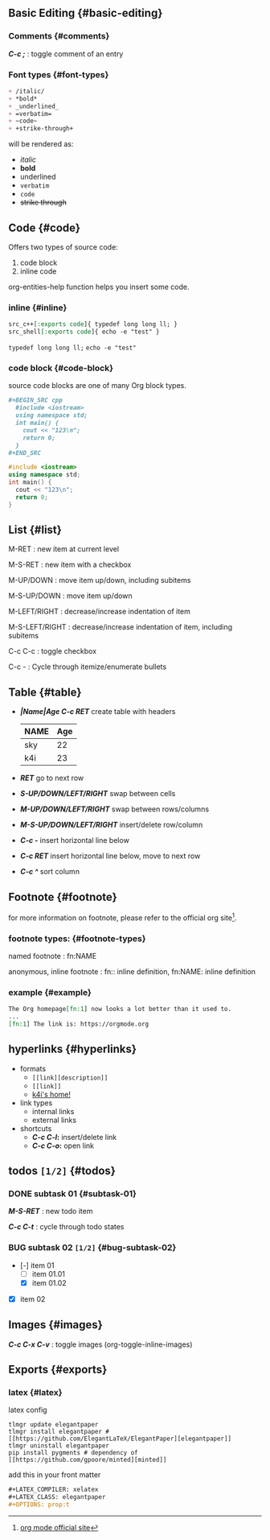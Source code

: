 
## Basic Editing {#basic-editing}


### Comments {#comments}

_**C-c ;**_
: toggle comment of an entry


### Font types {#font-types}

```org
+ /italic/
+ *bold*
+ _underlined_
+ =verbatim=
+ ~code~
+ +strike-through+
```

will be rendered as:

-   _italic_
-   **bold**
-   <span class="underline">underlined</span>
-   `verbatim`
-   `code`
-   ~~strike through~~


## Code {#code}

Offers two types of source code:

1.  code block
2.  inline code

org-entities-help function helps you insert some code.


### inline {#inline}

```org
src_c++[:exports code]{ typedef long long ll; }
src_shell[:exports code]{ echo -e "test" }
```

` typedef long long ll; `
` echo -e "test" `


### code block {#code-block}

source code blocks are one of many Org block types.

```org
#+BEGIN_SRC cpp
  #include <iostream>
  using namespace std;
  int main() {
    cout << "123\n";
    return 0;
  }
#+END_SRC
```

```cpp
#include <iostream>
using namespace std;
int main() {
  cout << "123\n";
  return 0;
}
```


## List {#list}

M-RET
: new item at current level

M-S-RET
: new item with a checkbox

M-UP/DOWN
: move item up/down, including subitems

M-S-UP/DOWN
: move item up/down

M-LEFT/RIGHT
: decrease/increase indentation of item

M-S-LEFT/RIGHT
: decrease/increase indentation of item, including subitems

C-c C-c
: toggle checkbox

C-c -
: Cycle through itemize/enumerate bullets


## Table {#table}

-   _**|Name|Age C-c RET**_ create table with headers

    | NAME | Age |
    |------|-----|
    | sky  | 22  |
    | k4i  | 23  |
-   _**RET**_ go to next row
-   _**S-UP/DOWN/LEFT/RIGHT**_ swap between cells
-   _**M-UP/DOWN/LEFT/RIGHT**_ swap between rows/columns
-   _**M-S-UP/DOWN/LEFT/RIGHT**_ insert/delete row/column
-   _**C-c -**_ insert horizontal line below
-   _**C-c RET**_ insert horizontal line below, move to next row
-   _**C-c ^**_ sort column


## Footnote {#footnote}

for more information on footnote, please refer to the official org site[^fn:1].


### footnote types: {#footnote-types}

named footnote
: fn:NAME

anonymous, inline footnote
: fn:: inline definition, fn:NAME: inline definition


### example {#example}

```org
The Org homepage[fn:1] now looks a lot better than it used to.
...
[fn:1] The link is: https://orgmode.org
```


## hyperlinks {#hyperlinks}

-   formats
    -   `[[link][description]]`
    -   `[[link]]`
    -   [k4i's home!](https://k4i.top/)
-   link types
    -   internal links
    -   external links
-   shortcuts
    -   **_**C-c C-l**_:** insert/delete link
    -   **_**C-c C-o**_:** open link


## todos <code>[1/2]</code> {#todos}


### <span class="org-todo done DONE">DONE</span> subtask 01 {#subtask-01}

_**M-S-RET**_
: new todo item

_**C-c C-t**_
: cycle through todo states


### BUG subtask 02 <code>[1/2]</code> {#bug-subtask-02}

-   [-] item 01
    -   [ ] item 01.01
    -   [X] item 01.02
-   [X] item 02


## Images {#images}

_**C-c C-x C-v**_
: toggle images (org-toggle-inline-images)


## Exports {#exports}


### latex {#latex}

latex config

```shell
tlmgr update elegantpaper
tlmgr install elegantpaper # [[https://github.com/ElegantLaTeX/ElegantPaper][elegantpaper]]
tlmgr uninstall elegantpaper
pip install pygments # dependency of [[https://github.com/gpoore/minted][minted]]
```

add this in your front matter

```org
#+LATEX_COMPILER: xelatex
#+LATEX_CLASS: elegantpaper
#+OPTIONS: prop:t
```

[^fn:1]: [org mode official site](https://orgmode.org/)
